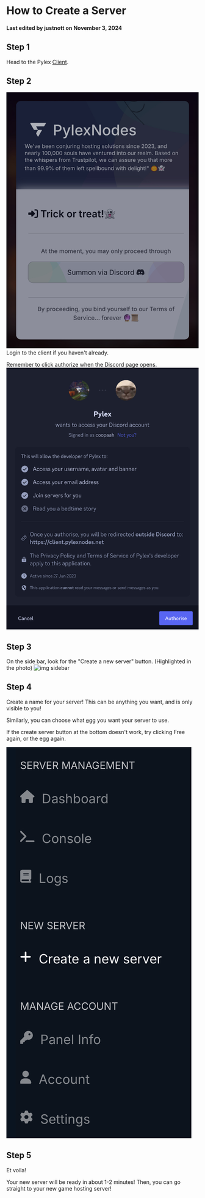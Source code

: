 # How to Create a Server
#### Last edited by justnott on November 3, 2024


## Step 1
Head to the Pylex [Client](https://docs.coopr.tech/docs/PylexClient).

## Step 2
![img login](/img/IMG_6342.jpeg)
Login to the client if you haven't already.

Remember to click authorize when the Discord page opens.
![img auth](/img/IMG_6343.jpeg)

## Step 3
On the side bar, look for the "Create a new server" button. (Highlighted in the photo)
![img sidebar](/img/IMG_6344.jpeg)

## Step 4
Create a name for your server! This can be anything you want, and is only visible to you!

Similarly, you can choose what [egg](https://docs.coopr.tech/docs/Egg) you want your server to use.

If the create server button at the bottom doesn't work, try clicking Free again, or the egg again.

![img sidebar](/img/IMG_6345.jpeg)


## Step 5
Et voila!

Your new server will be ready in about 1-2 minutes! Then, you can go straight to your new game hosting server!
